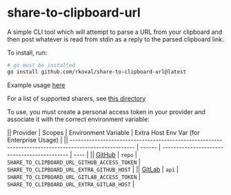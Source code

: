 # share-to-clipboard-url

A simple CLI tool which will attempt to parse a URL from your clipboard and then post whatever is read from stdin as a reply to the parsed clipboard link.

To install, run:

```sh
# go must be installed
go install github.com/rkoval/share-to-clipboard-url@latest
```

Example usage [here](https://github.com/rkoval/dotfiles/blob/69a6149b3992d29e1b3f3b1fbee58af708b82928/source/50_misc.sh#L70-L93)

For a list of supported sharers, see [this directory](./sharers)

To use, you must create a personal access token in your provider and associate it with the correct environment variable:

|| Provider | Scopes | Environment Variable | Extra Host Env Var (for Enterprise Usage) |
|| ----------------------------------------------------------------------------------------------------- | ------ | -------------------------------------------- | ---- |
|| [GitHub](https://docs.github.com/en/github/authenticating-to-github/creating-a-personal-access-token) | `repo` | `SHARE_TO_CLIPBOARD_URL_GITHUB_ACCESS_TOKEN` | `SHARE_TO_CLIPBOARD_URL_EXTRA_GITHUB_HOST` |
|| [GitLab](https://docs.gitlab.com/user/profile/personal_access_tokens/) | `api` | `SHARE_TO_CLIPBOARD_URL_GITLAB_ACCESS_TOKEN` | `SHARE_TO_CLIPBOARD_URL_EXTRA_GITLAB_HOST` |
